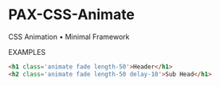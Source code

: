 # PAX-CSS-Animate
CSS Animation • Minimal Framework

EXAMPLES
```html
<h1 class='animate fade length-50'>Header</h1>
<h2 class='animate fade length-50 delay-10'>Sub Head</h1>
```
